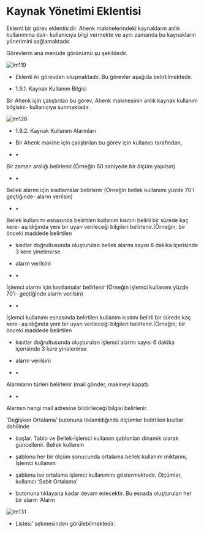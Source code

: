 # Kaynak Yönetimi Eklentisi

Eklenti bir görev eklentisidir. Ahenk makinelerindeki kaynakların anlık kullanımına dair- kullanıcıya bilgi vermekte ve aynı zamanda bu kaynakların yönetimini sağlamaktadır.

Görevlerin ana menüde görünümü şu şekildedir.

![Im119](images/Im119)

- Eklenti iki görevden oluşmaktadır. Bu görevler aşağıda belirtilmektedir.

- 1.9.1. Kaynak Kullanım Bilgisi

Bir Ahenk için çalıştırılan bu görev, Ahenk makinesinin anlık kaynak kullanım bilgisini- kullanıcıya sunmaktadır.

![Im126](images/Im126)

- 1.9.2. Kaynak Kullanım Alarmları

- Bir Ahenk makine için çalıştırılan bu görev için kullanıcı tarafından,

- •

Bir zaman aralığı belirlenir.(Örneğin 50 saniyede bir ölçüm yapılsın)

- •

Bellek alarmı için kısıtlamalar belirlenir (Örneğin bellek kullanımı yüzde 70’i geçtiğinde- alarm verilsin)

- •

Bellek   kullanımı   esnasında   belirtilen   kullanım   kısıtını   belirli   bir   sürede   kaç   kere- aşıldığında yeni bir uyarı verileceği bilgileri belirlenir.(Örneğin; bir önceki maddede belirtilen

- kısıtlar doğrultusunda oluşturulan bellek alarmı sayısı 6 dakika içerisinde 3 kere yinelenirse

- alarm verilsin)

- •

İşlemci   alarmı   için   kısıtlamalar   belirlenir   (Örneğin   işlemci   kullanımı   yüzde   70’i- geçtiğinde alarm verilsin)

- •

İşlemci   kullanımı   esnasında   belirtilen   kullanım   kısıtını   belirli   bir   sürede   kaç   kere- aşıldığında yeni bir uyarı verileceği bilgileri belirlenir.(Örneğin; bir önceki maddede belirtilen

- kısıtlar doğrultusunda oluşturulan işlemci alarmı sayısı 6 dakika içerisinde 3 kere yinelenirse

- alarm verilsin)

- •

Alarmların türleri belirlenir (mail gönder, makineyi kapat).

- •

Alarmın hangi mail adresine bildirileceği bilgisi belirlenir.

‘Değişken Ortalama’ butonuna tıklanıldığında ölçümler belirtilen kısıtlar dahilinde

- başlar. Tablo ve Bellek-İşlemci kullanım şablonları dinamik olarak güncellenir. Bellek kullanım

- şablonu her bir ölçüm sonucunda ortalama bellek kullanım miktarını, İşlemci kullanım

- şablonu ise ortalama işlemci kullanımını göstermektedir. Ölçümler, kullanıcı ‘Sabit Ortalama’

- butonuna tıklayana kadar devam edecektir. Bu esnada oluşturulan her bir alarm ‘Alarm

![Im131](images/Im131)

- Listesi’ sekmesinden görülebilmektedir.